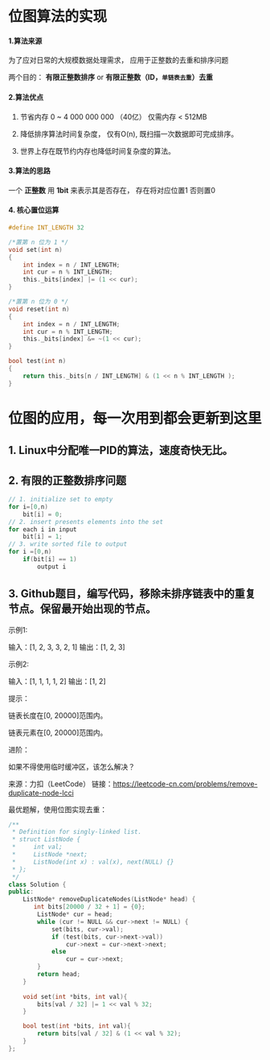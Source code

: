 # 位图算法的实现

#### 1.算法来源

   为了应对日常的大规模数据处理需求， 应用于正整数的去重和排序问题
   
   两个目的： **有限正整数排序** or **有限正整数（ID，`单链表去重`）去重**
   
   
#### 2.算法优点
 
   1. 节省内存 0 ~ 4 000 000 000 （40亿） 仅需内存 < 512MB
   
   2. 降低排序算法时间复杂度， 仅有O(n), 既扫描一次数据即可完成排序。
   
   3. 世界上存在既节约内存也降低时间复杂度的算法。

#### 3.算法的思路

   一个 **正整数** 用 **1bit** 来表示其是否存在， 存在将对应位置1 否则置0
   
#### 4. 核心置位运算

```c
#define INT_LENGTH 32

/*置第 n 位为 1 */
void set(int n)
{
    int index = n / INT_LENGTH;
    int cur = n % INT_LENGTH;
    this._bits[index] |= (1 << cur);
}

/*置第 n 位为 0 */
void reset(int n)
{
    int index = n / INT_LENGTH;
    int cur = n % INT_LENGTH;
    this._bits[index] &= ~(1 << cur);
}

bool test(int n)
{
    return this._bits[n / INT_LENGTH] & (1 << n % INT_LENGTH );
}
```

# 位图的应用，每一次用到都会更新到这里

## 1. Linux中分配唯一PID的算法，速度奇快无比。

## 2. 有限的正整数排序问题

```c++
// 1. initialize set to empty
for i=[0,n)
    bit[i] = 0;
// 2. insert presents elements into the set
for each i in input 
    bit[i] = 1;
// 3. write sorted file to output
for i =[0,n)
    if(bit[i] == 1)
        output i
```

## 3. Github题目，编写代码，移除未排序链表中的重复节点。保留最开始出现的节点。

示例1:

 输入：[1, 2, 3, 3, 2, 1]
 输出：[1, 2, 3]
 
示例2:

 输入：[1, 1, 1, 1, 2]
 输出：[1, 2]
 
提示：

链表长度在[0, 20000]范围内。

链表元素在[0, 20000]范围内。

进阶：

如果不得使用临时缓冲区，该怎么解决？

来源：力扣（LeetCode）
链接：https://leetcode-cn.com/problems/remove-duplicate-node-lcci

最优题解，使用位图实现去重：
```c++
/**
 * Definition for singly-linked list.
 * struct ListNode {
 *     int val;
 *     ListNode *next;
 *     ListNode(int x) : val(x), next(NULL) {}
 * };
 */
class Solution {
public:
    ListNode* removeDuplicateNodes(ListNode* head) {
       int bits[20000 / 32 + 1] = {0};
        ListNode* cur = head;
        while (cur != NULL && cur->next != NULL) {
            set(bits, cur->val);
            if (test(bits, cur->next->val))
                cur->next = cur->next->next;
            else
                cur = cur->next;
        }
        return head;
    }
    
    void set(int *bits, int val){
        bits[val / 32] |= 1 << val % 32;
    }

    bool test(int *bits, int val){
        return bits[val / 32] & (1 << val % 32);
    }
};
```

